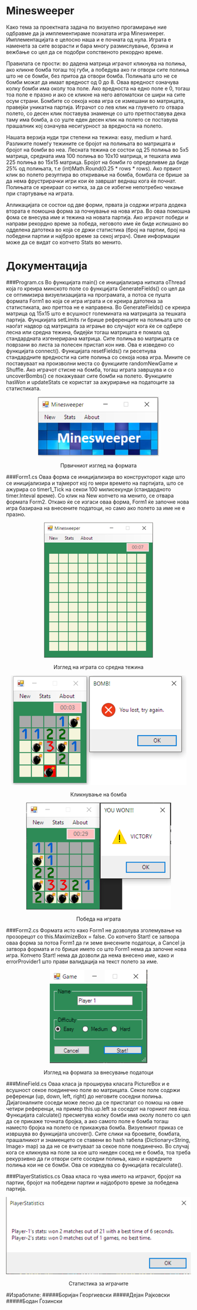 # Minesweeper

Како тема за проектната задача по визуелно прогамирање ние одбравме да ја имплементираме познатата игра Minesweeper. Имплементацијата е целосно наша и е почната од нула. Играта е наменета за сите возрасти и бара многу размислување, брзина и вежбање со цел да се подобри сопственото рекордно време. 

Правилата се прости: во дадена матрица играчот кликнува на полиња, ако кликне бомба тогаш тој губи, а победува ако ги отвори сите полиња што не се бомби, без притоа да отвори бомба. Полињата што не се бомби можат да имаат вредност од 0 до 8. Оваа вредност означува колку бомби има околу тоа поле. Ако вредноста на едно поле е 0, тогаш тоа поле е празно и ако се кликне на него автоматски се шири на сите осум страни. Бомбите со секоја нова игра се измешани во матрицата, правејќи уникатна партија. Играчот со лев клик на глувчето го отвара полето, со десен клик поставува знаменце со што претпоставува дека таму има бомба, а со уште еден десен клик на полето се поставува прашалник кој означува несигурност за вредноста на полето.

Нашата верзија нуди три степени на тежина: easy, medium и hard. Разликите помеѓу тежините се бројот на полињата во матрицата и бројот на бомби во неа. Лесната тежина се состои од 25 полиња во 5x5 матрица, средната има 100 полиња во 10x10 матрица, и тешката има 225 полиња во 15x15 матрица. Бројот на бомби го определивме да биде 25% од полињата, т.е (int)Math.Round(0.25 * rows * rows). Ако првиот клик во полето резултира во откривање на бомба, бомбата се брише за да нема фрустрирачки игри кои ќе завршат веднаш кога ќе почнат. Полињата се креираат со нитка, за да се избегне непотребно чекање при стартување на играта. 

Апликацијата се состои од две форми, првата ја содржи играта додека втората е помошна форма за почнување на нова игра. Во оваа помошна фома се внесува име и тежина на новата партија. Ако играчот победи и направи рекордно време за победа, неговото име ќе биде испишано во одделена датотека во која се држи статистика (број на партии, број на победени партии и најбрзо време за секој играч). Овие информации може да се видат со копчето Stats во менито.

# Документација

###Program.cs
Во функцијата main() се иницијализира нитката oThread која го креира минското поле со функцијата GenerateFields() со цел да се оптимизира визуелизацијата на програмата, а потоа се пушта формата Form1 во која се игра играта и се креира датотека за статистиката, ако преттоа не е направена. Во GenerateFields() се креира матрица од 15x15 што е всушност големината на матрицата за тешката партија. Фунцкијата setLimits ги брише референците на полињата што се наоѓат надвор од матрицата за играње во случајот кога ќе се одбере лесна или средна тежина, бидејќи тогаш матрицата е помала од стандардната изгенерирана матрица. Сите полиња во матрицата се поврзани во листа за полесен пристап кон нив. Ова е изведено со функцијата connect(). Функцијата resetFields() ги ресетнува стандардните вредности на сите полиња со секоја нова игра. Мините се поставуваат на произволни места со функциите randomNewGame и Shuffle. Ако играчот стисне на бомба, тогаш играта завршува и со uncoverBombs() се покажуваат сите бомби на полето. Функциите hasWon и updateStats се користат за ажурирање на податоците за статистиката.

<p align="center">
  <img src="https://github.com/dekorajkovski/Minesweeper/blob/master/Minesweeper/screenshots/1.png" />
</p>

<p align="center">
  Првичниот изглед на формата
</p>

###Form1.cs
Оваа форма се иницијализира во конструкторот каде што се иницијализира и тајмерот кој го мери времето на партијата, што се ажурира со timer1_Tick на секои 100 милисекунди (стандардното timer.Inteval време). Со клик на New копчето на менито, се отвара формата Form2. Откако ќе се изгаси оваа форма, Form1 ќе започне нова игра базирана на внесените податоци, но само ако полето за име не е празно.

<p align="center">
  <img src="https://github.com/dekorajkovski/Minesweeper/blob/master/Minesweeper/screenshots/2.png" />
</p>

<p align="center">
  Изглед на играта со средна тежина
</p>

<p align="center">
  <img src="https://github.com/dekorajkovski/Minesweeper/blob/master/Minesweeper/screenshots/3.png" />
</p>

<p align="center">
  Кликнување на бомба
</p>

<p align="center">
  <img src="https://github.com/dekorajkovski/Minesweeper/blob/master/Minesweeper/screenshots/4.png" />
</p>

<p align="center">
  Победа на играта
</p>

###Form2.cs
Формата исто како Form1 не дозволува зголемување на прозорецот со this.MaximizeBox = false. Со копчето Start! се затвора оваа форма за потоа Form1 да ги земе внесените податоци, а Cancel ја затвора формата и го брише името со што Form1 нема да започне нова игра. Копчето Start! нема да дозволи да нема внесено име, како и errorProvider1 што прави валидација на текст полето за име.

<p align="center">
  <img src="https://github.com/dekorajkovski/Minesweeper/blob/master/Minesweeper/screenshots/6.png" />
</p>

<p align="center">
Изглед на формата за внесување податоци
</p>

###MineField.cs
Оваа класа ја проширува класата PictureBox и е всушност секое поединечно поле во матрицата. Секое поле содржи референци (up, down, left, right) до неговите соседни полиња. Дијагоналните соседи може лесно да се пристапат со помош на овие четири референци, на пример this.up.left за соседот на горниот лев ќош. Функцијата calculate() пресметува колку бомби има околу полето со цел да се прикаже точната бројка, а ако самото поле е бомба тогаш наместо бројка на полето се прикажува бомба. Визуелниот приказ се извршува во функцијата uncover(). Сите слики на броевите, бомбата, прашалникот и знаменцето се ставени во hash табела (Dictionary<String, Image> map) за да не се вчитуваат за секое поле поединечно. Во случај кога се кликнува на поле за кое што ниеден сосед не е бомба, тоа треба рекурзивно да ги отвори сите соседни полиња, како и наредните полиња кои не се бомби. Ова се изведува со функцијата recalculate().

###PlayerStatistics.cs
Оваа класа го чува името на играчот, бројот на партии, бројот на победени партии и најдоброто време за победена партија.

<p align="center">
  <img src="https://github.com/dekorajkovski/Minesweeper/blob/master/Minesweeper/screenshots/5.png" />
</p>
  
<p align="center">
Статистика за играчите
</p>

#Изработиле:
#####Боријан Георгиевски
#####Дејан Рајковски
#####Бодан Ѓозински
